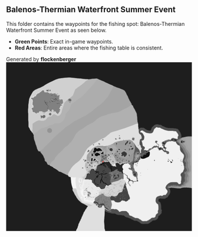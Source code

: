 ## Balenos-Thermian Waterfront Summer Event
This folder contains the waypoints for the fishing spot: Balenos-Thermian Waterfront Summer Event as seen below.

- **Green Points**: Exact in-game waypoints.
- **Red Areas**: Entire areas where the fishing table is consistent.

Generated by **flockenberger**
![by_flockenberger](./Preview.png)